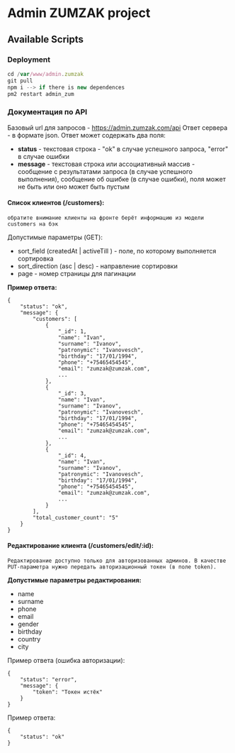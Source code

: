# Admin ZUMZAK project



## Available Scripts



### Deployment
``` js
cd /var/www/admin.zumzak
git pull
npm i --> if there is new dependences
pm2 restart admin_zum
```

### Документация по API
Базовый url для запросов - https://admin.zumzak.com/api
Ответ сервера - в формате json.
Ответ может содержать два поля: 
- **status** - текстовая строка - "ok" в случае успешного запроса, "error" в случае ошибки 
- **message** - текстовая строка или ассоциативный массив - сообщение с результатами запроса (в случае успешного выполнения), сообщение об ошибке (в случае ошибки), поля может не быть или оно может быть пустым

#### Список клиентов (/customers):
`обратите внимание клиенты на фронте берёт информацию из модели customers на бэк`

Допустимые параметры (GET):
- sort_field (createdAt | activeTill ) - поле, по которому выполняется сортировка
- sort_direction (asc | desc) - направление сортировки
- page - номер страницы для пагинации

**Пример ответа:**

    {
        "status": "ok",
        "message": {
            "customers": [
                {
                    "_id": 1,
                    "name": "Ivan",
                    "surname": "Ivanov",
                    "patronymic": "Ivanovesch",
                    "birthday": "17/01/1994",
                    "phone": "+75465454545",
                    "email": "zumzak@zumzak.com",
                    ...
                },
                {
                    "_id": 3,
                    "name": "Ivan",
                    "surname": "Ivanov",
                    "patronymic": "Ivanovesch",
                    "birthday": "17/01/1994",
                    "phone": "+75465454545",
                    "email": "zumzak@zumzak.com",
                    ...
                },
                {
                    "_id": 4,
                    "name": "Ivan",
                    "surname": "Ivanov",
                    "patronymic": "Ivanovesch",
                    "birthday": "17/01/1994",
                    "phone": "+75465454545",
                    "email": "zumzak@zumzak.com",
                    ...
                }
            ],
            "total_customer_count": "5"
        }
    }
    
    
#### Редактирование клиента  (/customers/edit/:id):
`Редактирование доступно только для авторизованных админов. В качестве PUT-параметра нужно передать авторизационный токен (в поле token).`

**Допустимые параметры редактирования:**

- name
- surname
- phone
- email
- gender
- birthday
- country
- city


Пример ответа (ошибка авторизации):

    {
        "status": "error",
        "message": {
            "token": "Токен истёк"
        }
    }
            
Пример ответа:

    {
        "status": "ok"
    }
           

